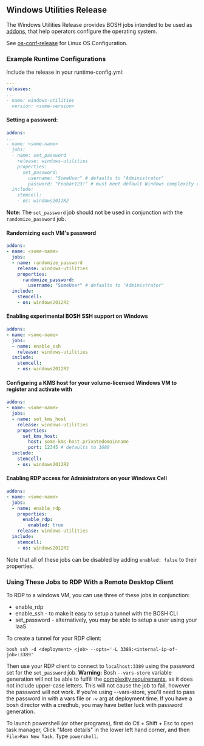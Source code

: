 ## Windows Utilities Release

The Windows Utilities Release provides BOSH jobs intended to be used as [addons](http://bosh.io/docs/runtime-config.html#addons), that help operators configure the operating system.

See [os-conf-release](https://github.com/cloudfoundry/os-conf-release) for Linux OS Configuration.

### Example Runtime Configurations

Include the release in your runtime-config.yml:
```yaml
---
releases:
...
- name: windows-utilities
  version: <some-version>
```

#### Setting a password:
```yaml
addons:
...
- name: <some-name>
  jobs:
  - name: set_password
    release: windows-utilities
    properties:
      set_password:
        username: "SomeUser" # defaults to "Administrator"
        password: "Foobar123!" # must meet default Windows complexity requirements
  include:
    stemcell:
    - os: windows2012R2
```

**Note:** The `set_password` job should not be used in conjunction with the `randomize_password` job.

#### Randomizing each VM's password
```yaml
addons:
- name: <some-name>
  jobs:
  - name: randomize_password
    release: windows-utilities
    properties:
      randomize_password:
        username: "SomeUser" # defaults to "Administrator"
  include:
    stemcell:
    - os: windows2012R2
```

#### Enabling experimental BOSH SSH support on Windows
```yaml
addons:
- name: <some-name>
  jobs:
  - name: enable_ssh
    release: windows-utilities
  include:
    stemcell:
    - os: windows2012R2
```

#### Configuring a KMS host for your volume-licensed Windows VM to register and activate with
```yaml
addons:
- name: <some-name>
  jobs:
  - name: set_kms_host
    release: windows-utilities
    properties:
      set_kms_host:
        host: some-kms-host.privatedomainname
        port: 12345 # defaults to 1688
  include:
    stemcell:
    - os: windows2012R2
```

#### Enabling RDP access for Administrators on your Windows Cell
```yaml
addons:
- name: <some-name>
  jobs:
  - name: enable_rdp
    properties:
      enable_rdp:
        enabled: true
    release: windows-utilities
  include:
    stemcell:
    - os: windows2012R2
```

Note that all of these jobs can be disabled by adding `enabled: false` to their properties.

### Using These Jobs to RDP With a Remote Desktop Client

To RDP to a windows VM,
you can use three of these jobs in conjunction:

- enable_rdp
- enable_ssh - to make it easy to setup a tunnel with the BOSH CLI
- set_password - alternatively, you may be able to setup a user using your IaaS

To create a tunnel for your RDP client:
```
bosh ssh -d <deployment> <job> --opts='-L 3389:<internal-ip-of-job>:3389'
```

Then use your RDP client to connect to `localhost:3389`
using the password set for the `set_password` job.
**Warning:** Bosh `--vars-store` variable generation
will not be able to fulfill the [complexity requirements][password-reqs],
as it does not include upper-case letters.
This will not cause the job to fail, however the password will not work.
If you're using --vars-store, you'll need to pass the password
in with a vars file or `-v` arg at deployment time.
If you have a bosh director with a credhub,
you may have better luck with password generation.

To launch powershell (or other programs),
first do Ctl + Shift + Esc to open task manager,
Click "More details" in the lower left hand corner,
and then `File>Run New Task`.
Type `powershell`.

[password-reqs]: https://docs.microsoft.com/en-us/windows/security/threat-protection/security-policy-settings/password-must-meet-complexity-requirements

